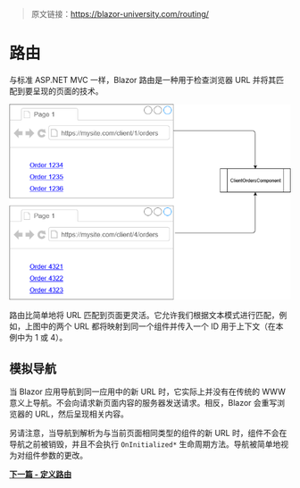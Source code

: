> 原文链接：https://blazor-university.com/routing/

# 路由
与标准 ASP.NET MVC 一样，Blazor 路由是一种用于检查浏览器 URL 并将其匹配到要呈现的页面的技术。

![](image.png)

路由比简单地将 URL 匹配到页面更灵活。它允许我们根据文本模式进行匹配，例如，上图中的两个 URL 都将映射到同一个组件并传入一个 ID 用于上下文（在本例中为 1 或 4）。

## 模拟导航
当 Blazor 应用导航到同一应用中的新 URL 时，它实际上并没有在传统的 WWW 意义上导航。不会向请求新页面内容的服务器发送请求。相反，Blazor 会重写浏览器的 URL，然后呈现相关内容。

另请注意，当导航到解析为与当前页面相同类型的组件的新 URL 时，组件不会在导航之前被销毁，并且不会执行 `OnInitialized*` 生命周期方法。导航被简单地视为对组件参数的更改。


**[下一篇 - 定义路由](https://feiyun0112.github.io/blazor-university.zh-cn/routing/defining-routes)**